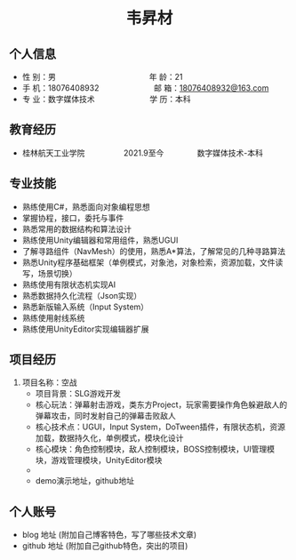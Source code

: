  <center>
     <h1>韦昇材</h1>
 </center>

## 个人信息

* 性 别：男&emsp;&emsp;&emsp;&emsp;&emsp;&emsp;&emsp;&emsp;&emsp;&emsp;&emsp;&emsp;年 龄：21
* 手 机：18076408932 &emsp;&emsp;&emsp;&emsp;&emsp;&emsp;&ensp;  邮 箱：18076408932@163.com
* 专 业：数字媒体技术 &emsp;&emsp;&emsp;&emsp;&emsp;&emsp; &ensp;学 历：本科

## 教育经历

* 桂林航天工业学院&emsp;&emsp;&emsp;&emsp;&emsp;2021.9至今&emsp;&emsp;&emsp;&emsp; 数字媒体技术-本科

## 专业技能

* 熟练使用C#，熟悉面向对象编程思想
* 掌握协程，接口，委托与事件
* 熟悉常用的数据结构和算法设计
* 熟练使用Unity编辑器和常用组件，熟悉UGUI
* 了解寻路组件（NavMesh）的使用，熟悉A*算法，了解常见的几种寻路算法
* 熟悉Unity程序基础框架（单例模式，对象池，对象检索，资源加载，文件读写，场景切换）
* 熟练使用有限状态机实现AI
* 熟悉数据持久化流程（Json实现）
* 熟悉新版输入系统（Input System）
* 熟练使用射线系统
* 熟练使用UnityEditor实现编辑器扩展

## 项目经历

1. 项目名称：空战
    * 项目背景：SLG游戏开发
    * 核心玩法：弹幕射击游戏，类东方Project，玩家需要操作角色躲避敌人的弹幕攻击，同时发射自己的弹幕击败敌人
    * 核心技术点：UGUI，Input System，DoTween插件，有限状态机，资源加载，数据持久化，单例模式，模块化设计
    * 核心模块：角色控制模块，敌人控制模块，BOSS控制模块，UI管理模块，游戏管理模块，UnityEditor模块
    * 
    * demo演示地址，github地址

## 个人账号
* blog 地址 (附加自己博客特色，写了哪些技术文章)
* github 地址 (附加自己github特色，突出的项目)
